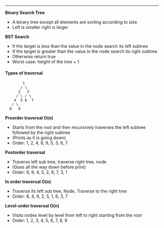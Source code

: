***
**Binary Search Tree**
* A binary tree except all elements are sorting according to size
* Left is smaller right is larger

**BST Search**
* If the target is less than the value in the node search its left subtree
* If the target is greater than the value in the node search its right subtree
* Otherwise return true
* Worst case: height of the tree + 1


#### Types of traversal

```
        1
       / \
      2   3
     / \ / \
    4  5 6  7
   / \
  8   9
```
**Preorder traversal O(n)**
* Starts from the root and then recursively traverses the left subtree followed by the right subtree
* (Prints as it is going down)
* Order: 1, 2, 4, 8, 9, 5, 3, 6, 7

**Postorder traversal**
* Traverse left sub tree, traverse right tree, node
* (Goes all the way down before print)
* Order: 8, 9, 4, 5, 2, 6, 7, 3, 1

**In order traversal O(n)**
* Traverse its left sub tree,  Node, Traverse to the right tree
* Order: 8, 4, 9, 2, 5, 1, 6, 3, 7

**Level-order traversal O(n)** 
* Visits nodes level by level from left to right starting from the root
* Order: 1, 2, 3, 4, 5, 6, 7, 8, 9